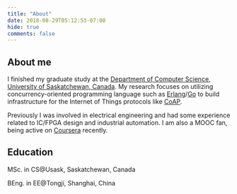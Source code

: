 ```yaml
---
title: "About"
date: 2018-08-29T05:12:53-07:00
hide: true
comments: false
---
```


## About me

I finished my graduate study at the [Department of Computer Science, University of Saskatchewan, Canada](https://www.cs.usask.ca). My research focuses on utilizing concurrency-oriented programming language such as [Erlang](https://www.erlang.org)/[Go](https://golang.org) to build infrastructure for the Internet of Things protocols like [CoAP](https://coap.technology). 

Previously I was involved in electrical engineering and had some experience related to IC/FPGA design and industrial automation. I am also a MOOC fan, being active on [Coursera](https://www.coursera.org/) recently.

## Education

MSc. in CS@Usask, Saskatchewan, Canada

BEng. in EE@Tongji, Shanghai, China
